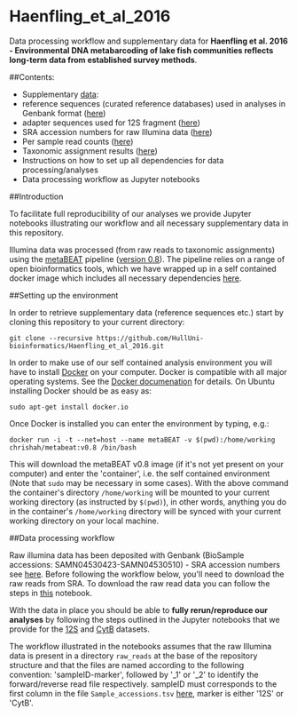 # Haenfling_et_al_2016
Data processing workflow and supplementary data for __Haenfling et al. 2016 - Environmental DNA metabarcoding of lake fish communities reflects long-term data from established survey methods__.

##Contents:
 - Supplementary [data](https://github.com/HullUni-bioinformatics/Haenfling_et_al_2016/tree/master/supplementary_data):
  - reference sequences (curated reference databases) used in analyses in Genbank format ([here](https://github.com/HullUni-bioinformatics/Haenfling_et_al_2016/tree/master/supplementary_data/reference_DBs))
  - adapter sequences used for 12S fragment ([here](https://github.com/HullUni-bioinformatics/Haenfling_et_al_2016/tree/master/supplementary_data/adapters))
  - SRA accession numbers for raw Illumina data ([here](https://github.com/HullUni-bioinformatics/Haenfling_et_al_2016/blob/master/supplementary_data/Sample_accessions.tsv))
  - Per sample read counts ([here](https://github.com/HullUni-bioinformatics/Haenfling_et_al_2016/tree/master/supplementary_data/sample_read_stats))
  - Taxonomic assignment results ([here](https://github.com/HullUni-bioinformatics/Haenfling_et_al_2016/tree/master/supplementary_data/assignment_results))
 - Instructions on how to set up all dependencies for data processing/analyses
 - Data processing workflow as Jupyter notebooks


##Introduction

To facilitate full reproducibility of our analyses we provide Jupyter notebooks illustrating our workflow and all necessary supplementary data in this repository.

Illumina data was processed (from raw reads to taxonomic assignments) using the [metaBEAT](https://github.com/HullUni-bioinformatics/metaBEAT) pipeline ([version 0.8](https://github.com/HullUni-bioinformatics/metaBEAT/releases)). The pipeline relies on a range of open bioinformatics tools, which we have wrapped up in a self contained docker image which includes all necessary dependencies [here](https://hub.docker.com/r/chrishah/metabeat/).

##Setting up the environment

In order to retrieve supplementary data (reference sequences etc.) start by cloning this repository to your current directory:
```
git clone --recursive https://github.com/HullUni-bioinformatics/Haenfling_et_al_2016.git
```

In order to make use of our self contained analysis environment you will have to install [Docker](https://www.docker.com/) on your computer. Docker is compatible with all major operating systems. See the [Docker documenation](https://docs.docker.com/) for details. On Ubuntu installing Docker should be as easy as:

```
sudo apt-get install docker.io
```

Once Docker is installed you can enter the environment by typing, e.g.:
```
docker run -i -t --net=host --name metaBEAT -v $(pwd):/home/working chrishah/metabeat:v0.8 /bin/bash
```

This will download the metaBEAT v0.8 image (if it's not yet present on your computer) and enter the 'container', i.e. the self contained environment (Note that `sudo` may be necessary in some cases). With the above command the container's directory `/home/working` will be mounted to your current working directory (as instructed by `$(pwd)`), in other words, anything you do in the container's `/home/working` directory will be synced with your current working directory on your local machine. 

##Data processing workflow

Raw illumina data has been deposited with Genbank (BioSample accessions: SAMN04530423-SAMN04530510) - SRA accession numbers see [here](https://github.com/HullUni-bioinformatics/Haenfling_et_al_2016/blob/master/supplementary_data/Sample_accessions.tsv). Before following the workflow below, you'll need to download the raw reads from SRA. To download the raw read data you can follow the steps in [this](https://github.com/HullUni-bioinformatics/Haenfling_et_al_2016/blob/master/raw_reads/How_to_download_from_SRA.ipynb) notebook.


With the data in place you should be able to __fully rerun/reproduce our analyses__ by following the steps outlined in the Jupyter notebooks that we provide for the [12S](https://github.com/HullUni-bioinformatics/Haenfling_et_al_2016/blob/master/12S/12S.ipynb) and [CytB](https://github.com/HullUni-bioinformatics/Haenfling_et_al_2016/blob/master/CytB/CytB.ipynb) datasets.

The workflow illustrated in the notebooks assumes that the raw Illumina data is present in a directory `raw_reads` at the base of the repository structure and that the files are named according to the following convention:
'sampleID-marker', followed by '_1' or '_2' to identify the forward/reverse read file respectively. sampleID must corresponds to the first column in the file `Sample_accessions.tsv` [here](https://github.com/HullUni-bioinformatics/Haenfling_et_al_2016/blob/master/supplementary_data/Sample_accessions.tsv), marker is either '12S' or 'CytB'.
